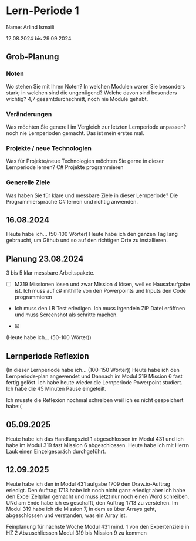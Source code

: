 # Lern-Periode 1
Name: Arlind Ismaili

12.08.2024 bis 29.09.2024

## Grob-Planung
### Noten
Wo stehen Sie mit Ihren Noten? In welchen Modulen waren Sie besonders stark; in welchen sind die ungenügend? Welche davon sind besonders wichtig? 4,7 gesamtdurchschnitt, noch nie Module gehabt.

### Veränderungen
Was möchten Sie generell im Vergleich zur letzten Lernperiode anpassen?
noch nie Lernperioden gemacht. Das ist mein erstes mal.
### Projekte / neue Technologien
Was für Projekte/neue Technologien möchten Sie gerne in dieser Lernperiode lernen?
C# Projekte programmieren
### Generelle Ziele
Was haben Sie für klare und messbare Ziele in dieser Lernperiode?
Die Programmiersprache C# lernen und richtig anwenden.

## 16.08.2024

Heute habe ich... (50-100 Wörter)
Heute habe ich den ganzen Tag lang gebraucht, um Github und so auf den richtigen Orte zu installieren.
## Planung 23.08.2024
3 bis 5 klar messbare Arbeitspakete.

- [ ] M319 Missionen lösen und zwar Mission 4 lösen, weil es Hausafaufgabe ist. Ich muss auf c# mithilfe von den Powerpoints und Inputs den Code programmieren
-  Ich muss den LB Test erledigen. Ich muss irgendein ZIP Datei eröffnen und muss Screenshot als schritte machen.
- [X] 

(Heute habe ich... (50-100 Wörter))

## Lernperiode Reflexion
(In dieser Lernperiode habe ich... (100-150 Wörter))
Heute habe ich den Lernperiode-plan angewendet und Dannach im Modul 319 Mission 6 fast fertig gelöst. Ich habe heute wieder die Lernperiode Powerpoint studiert. Ich habe die 45 Minuten Pause eingeteilt.


Ich musste die Reflexion nochmal schreiben weil ich es nicht gespeichert habe:(

## 05.09.2025
Heute habe ich das Handlungsziel 1 abgeschlossen im Modul 431 und ich habe im Modul 319 fast Mission 6 abgeschlossen. Heute habe ich mit Herrn Lauk einen Einzelgespräch durchgeführt.

## 12.09.2025
Heute habe ich den in Modul 431 aufgabe 1709 den Draw.io-Auftrag erledigt. Den Auftrag 1713 habe ich noch nicht ganz erledigt aber ich habe den Excel Zeitplan gemacht und muss jetzt nur noch einen Word schreiben. UNd am Ende habe ich es geschafft, den Auftrag 1713 zu verstehen. Im Modul 319 habe ich die Mission 7, in dem es über Arrays geht, abgeschlossen und verstanden, was ein Array ist.

Feinplanung für nächste Woche
Modul 431 mind. 1 von den Expertenziele in HZ 2 Abzuschliessen
Modul 319 bis Mission 9 zu kommen
